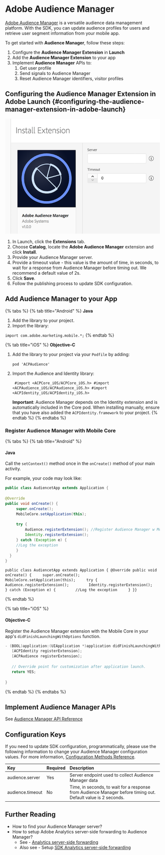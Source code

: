 # Adobe Audience Manager

[Adobe Audience Manager](https://www.adobe.com/analytics/audience-manager.html) is a versatile audience data management platform. With the SDK, you can update audience profiles for users and retrieve user segment information from your mobile app.

To get started with **Audience Manager**, follow these steps:

1. Configure the **Audience Manager Extension** in **Launch**
2. Add the **Audience Manager Extension** to your app
3. Implement **Audience Manager** APIs to:
   1. Get user profile
   2. Send signals to Audience Manager
   3. Reset Audience Manager identifiers, visitor profiles

## Configuring the Audience Manager Extension in Adobe Launch {#configuring-the-audience-manager-extension-in-adobe-launch}

![Adobe Audience Manager Extension Configuration](../../.gitbook/assets/screen-shot-2018-10-04-at-7.51.32-pm%20%281%29.png)

1. In Launch, click the **Extensions** tab.
2. Choose **Catalog**, locate the **Adobe Audience Manager** extension and click **Install**.
3. Provide your Audience Manager server.
4. Provide a timeout value - this value is the amount of time, in seconds, to wait for a response from Audience Manager before timing out. We recommend a default value of 2s.
5. Click **Save**.
6. Follow the publishing process to update SDK configuration.

## Add Audience Manager to your App

{% tabs %}
{% tab title="Android" %}
**Java**

1. Add the library to your project.
2. Import the library:

`import com.adobe.marketing.mobile.*;`
{% endtab %}

{% tab title="iOS" %}
**Objective-C**

1. Add the library to your project via your `Podfile` by adding:

   `pod 'ACPAudience'`

2. Import the Audience and Identity library:

   ```text
    #import <ACPCore_iOS/ACPCore_iOS.h> #import <ACPAudience_iOS/ACPAudience_iOS.h> #import <ACPIdentity_iOS/ACPIdentity_iOS.h>
   ```

   **Important**: Audience Manager depends on the Identity extension and is automatically included in the Core pod. When installing manually, ensure that you have also added the `ACPIdentity.framework` to your project.
{% endtab %}
{% endtabs %}

### Register Audience Manager with Mobile Core

{% tabs %}
{% tab title="Android" %}
#### **Java**

Call the `setContext()` method once in the `onCreate()` method of your main activity. 

For example, your code may look like:

```java
public class AudiencetApp extends Application {

@Override
public void onCreate() {
     super.onCreate();
     MobileCore.setApplication(this);
     
     try {
         Audience.registerExtension(); //Register Audience Manager w Mobile Core
         Identity.registerExtension();
     } catch (Exception e) {
     //Log the exception
     }
  }
}
```



```text
public class AudiencetApp extends Application {​ @Override public void onCreate() {     super.onCreate();     MobileCore.setApplication(this);​     try {         Audience.registerExtension();         Identity.registerExtension();     } catch (Exception e) {         //Log the exception     } }}
```
{% endtab %}

{% tab title="iOS" %}
#### **Objective-C**

Register the Audience Manager extension with the Mobile Core in your app's `didFinishLaunchingWithOptions` function.

```objectivec
- (BOOL)application:(UIApplication *)application didFinishLaunchingWithOptions:(NSDictionary *)launchOptions {
   [ACPIdentity registerExtension];
   [ACPAudience registerExtension];
   
   // Override point for customization after application launch.
   return YES;
   
}
```
{% endtab %}
{% endtabs %}

## Implement Audience Manager APIs

See [Audience Manager API Reference](audience-manager-api-reference.md)

## Configuration Keys

If you need to update SDK configuration, programmatically, please use the following information to change your Audience Manager configuration values. For more information, [Configuration Methods Reference](../mobile-core/configuration-reference.md#update-configuration).

| Key | Required | Description |
| :--- | :--- | :--- |
| audience.server | Yes | Server endpoint used to collect Audience Manager data |
| audience.timeout | No | Time, in seconds, to wait for a response from Audience Manager before timing out. Default value is 2 seconds. |

## Further Reading

* How to find your Audience Manager server?
* How to setup Adobe Analytics server-side forwarding to Audience Manager?
  * See - [Analytics server-side forwarding](https://marketing.adobe.com/resources/help/en_US/reference/ssf.html)
  * Also see - Setup [SDK Analytics server-side forwarding](../adobe-analytics/#server-side-forwarding-with-audience-manager)

